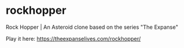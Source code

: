 # rockhopper
Rock Hopper | An Asteroid clone based on the series "The Expanse" 

Play it here: https://theexpanselives.com/rockhopper/
